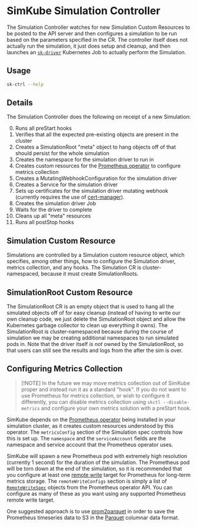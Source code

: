 <!--
project: SimKube
template: docs.html
-->

# SimKube Simulation Controller

The Simulation Controller watches for new Simulation Custom Resources to be posted to the API server and then configures
a simulation to be run based on the parameters specified in the CR.  The controller itself does not actually run the
simulation, it just does setup and cleanup, and then launches an [`sk-driver`](./sk-driver.md) Kubernetes Job to
actually perform the Simulation.

## Usage

```bash exec="on" result="plain"
sk-ctrl --help
```

## Details

The Simulation Controller does the following on receipt of a new Simulation:

0. Runs all preStart hooks
1. Verifies that all the expected pre-existing objects are present in the cluster
2. Creates a SimulationRoot "meta" object to hang objects off of that should persist for the whole simulation
3. Creates the namespace for the simulation driver to run in
4. Creates custom resources for the [Prometheus operator](https://prometheus-operator.dev) to configure metrics
   collection
5. Creates a MutatingWebhookConfiguration for the simulation driver
6. Creates a Service for the simulation driver
7. Sets up certificates for the simulation driver mutating webhook (currently requires the use of
   [cert-manager](https://cert-manager.io)).
8. Creates the simulation driver Job
9. Waits for the driver to complete
10. Cleans up all "meta" resources
11. Runs all postStop hooks

## Simulation Custom Resource

Simulations are controlled by a Simulation custom resource object, which specifies, among other things, how to configure
the Simulation driver, metrics collection, and any hooks.  The Simulation CR is cluster-namespaced, because it must
create SimulationRoots.

## SimulationRoot Custom Resource

The SimulationRoot CR is an empty object that is used to hang all the simulated objects off of for easy cleanup (instead
of having to write our own cleanup code, we just delete the SimulationRoot object and allow the Kubernetes garbage
collector to clean up everything it owns).  The SimulationRoot is cluster-namespaced because during the course of
simulation we may be creating additional namespaces to run simulated pods in.  Note that the driver itself _is not_
owned by the SimulationRoot, so that users can still see the results and logs from the after the sim is over.

## Configuring Metrics Collection

> [!NOTE] In the future we may move metrics collection out of SimKube proper and instead run it as a standard "hook".
> If you do not want to use Prometheus for metrics collection, or wish to configure it differently, you can disable
> metrics collection using `skctl --disable-metrics` and configure your own metrics solution with a preStart hook.

SimKube depends on the [Prometheus operator](https://prometheus-operator.dev) being installed in your simulation
cluster, as it creates custom resources understood by this operator.  The `metricsConfig` section of the Simulation spec
controls how this is set up.  The `namespace` and the `serviceAccount` fields are the namespace and service account that
the Prometheus operator uses.

SimKube will spawn a new Prometheus pod with extremely high resolution (currently 1 second) for the duration of the
simulation.  The Prometheus pod will be torn down at the end of the simulation, so it is recommended that you configure
at least one [remote write](https://prometheus.io/docs/prometheus/latest/configuration/configuration/#remote_write)
target for Prometheus for long-term metrics storage.  The `remoteWriteConfigs` section is simply a list of
[`RemoteWriteSpec`](https://prometheus-operator.dev/docs/operator/api/#monitoring.coreos.com/v1.RemoteWriteSpec) objects
from the Prometheus operator API.  You can configure as many of these as you want using any supported Prometheus remote
write target.

One suggested approach is to use [prom2parquet](https://github.com/acrlabs/prom2parquet) in order to save the Prometheus
timeseries data to S3 in the [Parquet](https://parquet.apache.org) columnar data format.

